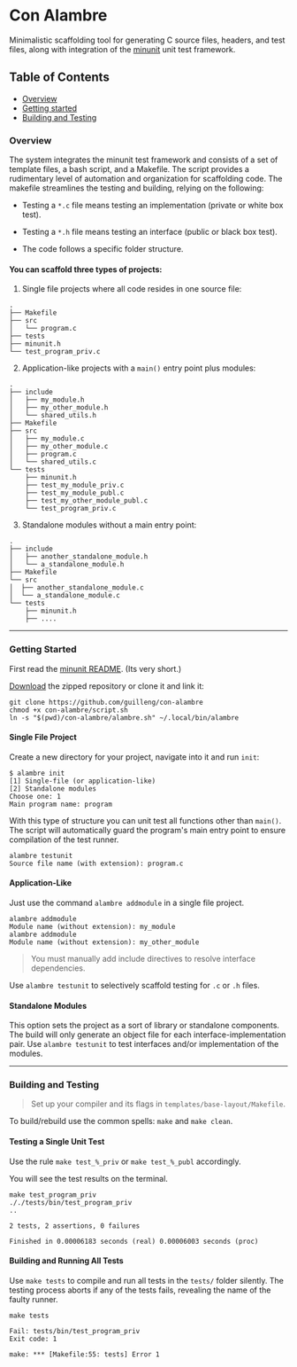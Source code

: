 Con Alambre
===========


Minimalistic scaffolding tool for generating C source files, headers, and test
files, along with integration of the [minunit](https://github.com/siu/minunit)
unit test framework. 


Table of Contents
-----------------

+ [Overview](#overview)
+ [Getting started](#getting-started)
+ [Building and Testing](#building-and-testing)


### Overview

The system integrates the minunit test framework and consists of a set of
template files, a bash script, and a Makefile.  The script provides a
rudimentary level of automation and organization for scaffolding code.  The
makefile streamlines the testing and building, relying on the following:

+ Testing a `*.c` file means testing an implementation (private or white box
  test).

+ Testing a `*.h` file means testing an interface (public or black box test).

+ The code follows a specific folder structure.


#### You can scaffold three types of projects:

1. Single file projects where all code resides in one source file:

```shell
.
├── Makefile
├── src
│   └── program.c
├── tests
├── minunit.h
└── test_program_priv.c
```


2. Application-like projects with a `main()` entry point plus modules:

```shell
.
├── include
│   ├── my_module.h
│   ├── my_other_module.h
│   └── shared_utils.h
├── Makefile
├── src
│   ├── my_module.c
│   ├── my_other_module.c
│   ├── program.c
│   └── shared_utils.c
└── tests
    ├── minunit.h
    ├── test_my_module_priv.c
    ├── test_my_module_publ.c
    ├── test_my_other_module_publ.c
    └── test_program_priv.c
```


3. Standalone modules without a main entry point:

```shell
.
├── include
│   ├── another_standalone_module.h
│   └── a_standalone_module.h
├── Makefile
└── src
│  ├── another_standalone_module.c
│  └── a_standalone_module.c
└── tests
    ├── minunit.h
    ├── ....
```


---

### Getting Started

First read the [minunit README](https://github.com/siu/minunit).  (Its very
short.)

[Download](https://github.com/guilleng/con-alambre/zipball/master) the zipped
repository or clone it and link it:

```shell
git clone https://github.com/guilleng/con-alambre 
chmod +x con-alambre/script.sh
ln -s "$(pwd)/con-alambre/alambre.sh" ~/.local/bin/alambre
```


#### Single File Project

Create a new directory for your project, navigate into it and run `init`:

```shell
$ alambre init
[1] Single-file (or application-like)
[2] Standalone modules
Choose one: 1
Main program name: program
```

With this type of structure you can unit test all functions other than `main()`.
The script will automatically guard the program's main entry point to ensure
compilation of the test runner.


```shell
alambre testunit
Source file name (with extension): program.c
```


#### Application-Like

Just use the command `alambre addmodule` in a single file project.

```shell
alambre addmodule
Module name (without extension): my_module
alambre addmodule
Module name (without extension): my_other_module
```

> You must manually add include directives to resolve interface dependencies.

Use `alambre testunit` to selectively scaffold testing for `.c` or `.h` files.


#### Standalone Modules

This option sets the project as a sort of library or standalone components.  The
build will only generate an object file for each interface-implementation
pair.  Use `alambre testunit` to test interfaces and/or implementation of the
modules.


---

### Building and Testing

> Set up your compiler and its flags in `templates/base-layout/Makefile`.

To build/rebuild use the common spells: `make` and `make clean`.


#### Testing a Single Unit Test

Use the rule `make test_%_priv` or `make test_%_publ` accordingly. 

You will see the test results on the terminal.

```shell
make test_program_priv
././tests/bin/test_program_priv 
..

2 tests, 2 assertions, 0 failures

Finished in 0.00006183 seconds (real) 0.00006003 seconds (proc)
```


#### Building and Running All Tests

Use `make tests` to compile and run all tests in the `tests/` folder silently.
The testing process aborts if any of the tests fails, revealing the name of the
faulty runner.

```shell
make tests

Fail: tests/bin/test_program_priv
Exit code: 1

make: *** [Makefile:55: tests] Error 1
```
